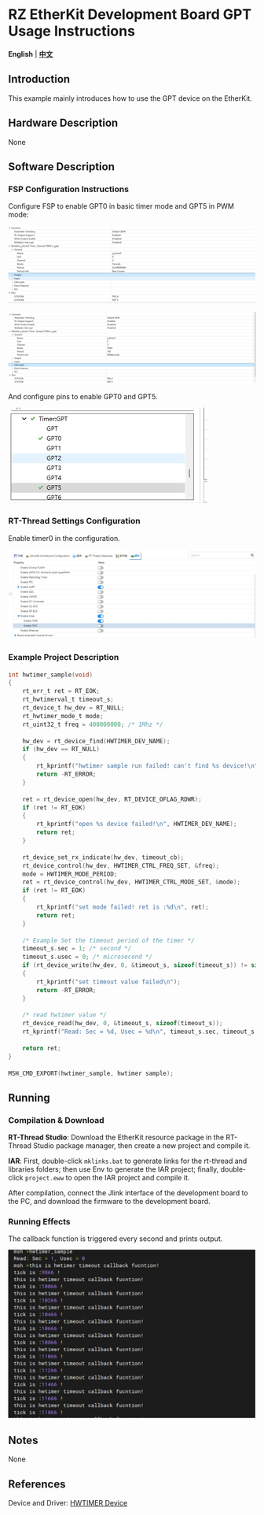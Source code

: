 # RZ EtherKit Development Board GPT Usage Instructions

**English** | [**中文**](./README_zh.md)

## Introduction

This example mainly introduces how to use the GPT device on the EtherKit.

## Hardware Description

None

## Software Description

### FSP Configuration Instructions

Configure FSP to enable GPT0 in basic timer mode and GPT5 in PWM mode:

![img](./figures/wps18.jpg)

![img](./figures/wps19.jpg)

And configure pins to enable GPT0 and GPT5.

![img](./figures/wps20.jpg)

### RT-Thread Settings Configuration

Enable timer0 in the configuration.

![img](./figures/wps21.jpg)

### Example Project Description

```c
int hwtimer_sample(void)
{
    rt_err_t ret = RT_EOK;
    rt_hwtimerval_t timeout_s;
    rt_device_t hw_dev = RT_NULL;
    rt_hwtimer_mode_t mode;
    rt_uint32_t freq = 400000000; /* 1Mhz */

    hw_dev = rt_device_find(HWTIMER_DEV_NAME);
    if (hw_dev == RT_NULL)
    {
        rt_kprintf("hwtimer sample run failed! can't find %s device!\n", HWTIMER_DEV_NAME);
        return -RT_ERROR;
    }

    ret = rt_device_open(hw_dev, RT_DEVICE_OFLAG_RDWR);
    if (ret != RT_EOK)
    {
        rt_kprintf("open %s device failed!\n", HWTIMER_DEV_NAME);
        return ret;
    }

    rt_device_set_rx_indicate(hw_dev, timeout_cb);
    rt_device_control(hw_dev, HWTIMER_CTRL_FREQ_SET, &freq);
    mode = HWTIMER_MODE_PERIOD;
    ret = rt_device_control(hw_dev, HWTIMER_CTRL_MODE_SET, &mode);
    if (ret != RT_EOK)
    {
        rt_kprintf("set mode failed! ret is :%d\n", ret);
        return ret;
    }

    /* Example Set the timeout period of the timer */
    timeout_s.sec = 1; /* second */
    timeout_s.usec = 0; /* microsecond */
    if (rt_device_write(hw_dev, 0, &timeout_s, sizeof(timeout_s)) != sizeof(timeout_s))
    {
        rt_kprintf("set timeout value failed\n");
        return -RT_ERROR;
    }

    /* read hwtimer value */
    rt_device_read(hw_dev, 0, &timeout_s, sizeof(timeout_s));
    rt_kprintf("Read: Sec = %d, Usec = %d\n", timeout_s.sec, timeout_s.usec);

    return ret;
}

MSH_CMD_EXPORT(hwtimer_sample, hwtimer sample);
```
## Running

### Compilation & Download

**RT-Thread Studio**: Download the EtherKit resource package in the RT-Thread Studio package manager, then create a new project and compile it.

**IAR**: First, double-click `mklinks.bat` to generate links for the rt-thread and libraries folders; then use Env to generate the IAR project; finally, double-click `project.eww` to open the IAR project and compile it.

After compilation, connect the Jlink interface of the development board to the PC, and download the firmware to the development board.

### Running Effects

The callback function is triggered every second and prints output.

![img](./figures/wps22.jpg)

## Notes

None

## References

Device and Driver: [HWTIMER Device](#/rt-thread-version/rt-thread-standard/programming-manual/device/hwtimer/hwtimer)
